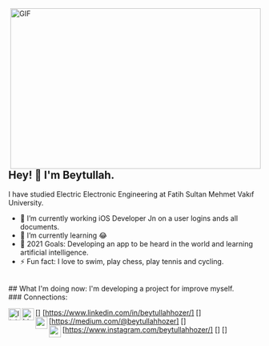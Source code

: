 <img align="right" alt="GIF" src="https://github.com/abhisheknaiidu/abhisheknaiidu/blob/master/code.gif?raw=true" width="500" height="320" />

## Hey! 👋 I'm Beytullah.
  I have studied Electric Electronic Engineering at Fatih Sultan Mehmet Vakıf University.
- 🔭 I’m currently working iOS Developer Jn on a user logins ands all documents.
- 🌱 I’m currently learning 😂
- 🥅 2021 Goals: Developing an app to be heard in the world and learning artificial intelligence.
- ⚡  Fun fact: I love to swim, play chess, play tennis and cycling.
<br />
## What I'm doing now:
I'm developing a project for improve myself.
<br />
### Connections:

[<img align="left" alt="linkedin | LinkedIn" width="24px" src="https://raw.githubusercontent.com/peterthehan/peterthehan/master/assets/linkedin.svg" />]
[https://www.linkedin.com/in/beytullahhozer/]
[<img align="left" alt="bionluk | Bionluk" width="24px" src="https://i0.wp.com/www.moramfi.com/wp-content/uploads/2020/06/unnamed-min-1.png?resize=344%2C344&ssl=1" />]
[https://medium.com/@beytullahhozer]
[<img align="left" height="24" width="24" src="https://cdn.jsdelivr.net/npm/simple-icons@v4/icons/instagram.svg" />]
[https://www.instagram.com/beytullahhozer/]
[<img align="left" height="24" width="24" src="https://cdn.jsdelivr.net/npm/simple-icons@v4/icons/gmail.svg" />]
[]

<br />
